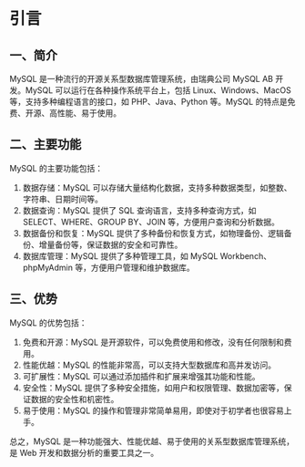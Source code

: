 # 引言

## 一、简介 

MySQL 是一种流行的开源关系型数据库管理系统，由瑞典公司 MySQL AB 开发。MySQL 可以运行在各种操作系统平台上，包括 Linux、Windows、MacOS 等，支持多种编程语言的接口，如 PHP、Java、Python 等。MySQL 的特点是免费、开源、高性能、易于使用。

## 二、主要功能

MySQL 的主要功能包括：

1. 数据存储：MySQL 可以存储大量结构化数据，支持多种数据类型，如整数、字符串、日期时间等。
2. 数据查询：MySQL 提供了 SQL 查询语言，支持多种查询方式，如 SELECT、WHERE、GROUP BY、JOIN 等，方便用户查询和分析数据。
3. 数据备份和恢复：MySQL 提供了多种备份和恢复方式，如物理备份、逻辑备份、增量备份等，保证数据的安全和可靠性。
4. 数据库管理：MySQL 提供了多种管理工具，如 MySQL Workbench、phpMyAdmin 等，方便用户管理和维护数据库。

## 三、优势

MySQL 的优势包括：

1. 免费和开源：MySQL 是开源软件，可以免费使用和修改，没有任何限制和费用。
2. 性能优越：MySQL 的性能非常高，可以支持大型数据库和高并发访问。
3. 可扩展性：MySQL 可以通过添加插件和扩展来增强其功能和性能。
4. 安全性：MySQL 提供了多种安全措施，如用户和权限管理、数据加密等，保证数据的安全性和机密性。
5. 易于使用：MySQL 的操作和管理非常简单易用，即使对于初学者也很容易上手。

总之，MySQL 是一种功能强大、性能优越、易于使用的关系型数据库管理系统，是 Web 开发和数据分析的重要工具之一。